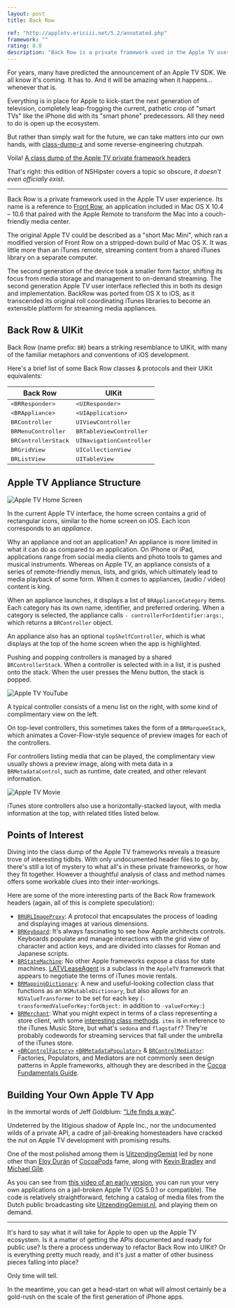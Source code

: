 ```yaml
---
layout: post
title: Back Row

ref: "http://appletv.ericiii.net/5.2/annotated.php"
framework: ""
rating: 8.0
description: "Back Row is a private framework used in the Apple TV user experience. Rather than waiting for Apple to open up the Apple TV SDK, one can take matters into their own hands."
---
```


For years, many have predicted the announcement of an Apple TV SDK. We all know it's coming. It has to. And it will be amazing when it happens... whenever that is.

Everything is in place for Apple to kick-start the next generation of television, completely leap-frogging the current, pathetic crop of "smart TVs" like the iPhone did with its "smart phone" predecessors. All they need to do is open up the ecosystem.

But rather than simply wait for the future, we can take matters into our own hands, with [class-dump-z](http://code.google.com/p/networkpx/downloads/detail?name=class-dump-z) and some reverse-engineering chutzpah.

Voila! [A class dump of the Apple TV private framework headers](http://appletv.ericiii.net/5.2/annotated.php) 

That's right: this edition of NSHipster covers a topic so obscure, _it doesn't even officially exist_.

---

Back Row is a private framework used in the Apple TV user experience. Its name is a reference to [Front Row][1], an application included in Mac OS X 10.4 – 10.6 that paired with the Apple Remote to transform the Mac into a couch-friendly media center. 

The original Apple TV could be described as a "short Mac Mini", which ran a modified version of Front Row on a stripped-down build of Mac OS X. It was little more than an iTunes remote, streaming content from a shared iTunes library on a separate computer.

The second generation of the device took a smaller form factor, shifting its focus from media storage and management to on-demand streaming. The second generation Apple TV user interface reflected this in both its design and implementation. BackRow was ported from OS X to iOS, as it transcended its original roll coordinating iTunes libraries to become an extensible platform for streaming media appliances.

## Back Row & UIKit

Back Row (name prefix: `BR`) bears a striking resemblance to UIKit, with many of the familiar metaphors and conventions of iOS development. 

Here's a brief list of some Back Row classes & protocols and their UIKit equivalents:

<table>
  <thead>
    <tr>
      <th>Back Row</th>
      <th>UIKit</th>
    </tr>
  </thead>
  <tbody>
    <tr>
      <td><tt>&lt;BRResponder&gt;</tt></td>
      <td><tt>&lt;UIResponder&gt;</tt></td>
    </tr>
    <tr>
      <td><tt>&lt;BRAppliance&gt;</tt></td>
      <td><tt>&lt;UIApplication&gt;</tt></td>
    </tr>
    <tr>
      <td><tt>BRController</tt></td>
      <td><tt>UIViewController</tt></td>
    </tr>
    <tr>
      <td><tt>BRMenuController</tt></td>
      <td><tt>BRTableViewController</tt></td>
    </tr>
    <tr>
      <td><tt>BRControllerStack</tt></td>
      <td><tt>UINavigationController</tt></td>
    </tr>
    <tr>
      <td><tt>BRGridView</tt></td>
      <td><tt>UICollectionView</tt></td>
    </tr>
    <tr>
      <td><tt>BRListView</tt></td>
      <td><tt>UITableView</tt></td>
    </tr>
  </tbody>
</table>

## Apple TV Appliance Structure

![Apple TV Home Screen](http://nshipster.s3.amazonaws.com/backrow-home-screen.jpg)

In the current Apple TV interface, the home screen contains a grid of rectangular icons, similar to the home screen on iOS. Each icon corresponds to an _appliance_. 

Why an appliance and not an application? An appliance is more limited in what it can do as compared to an application. On iPhone or iPad, applications range from social media clients and photo tools to games and musical instruments. Whereas on Apple TV, an appliance consists of a series of remote-friendly menus, lists, and grids, which ultimately lead to media playback of some form. When it comes to appliances, (audio / video) content is king.

When an appliance launches, it displays a list of `BRApplianceCategory` items. Each category has its own name, identifier, and preferred ordering. When a category is selected, the appliance calls `- controllerForIdentifier:args:`, which returns a `BRController` object.

An appliance also has an optional `topShelfController`, which is what displays at the top of the home screen when the app is highlighted.

Pushing and popping controllers is managed by a shared `BRControllerStack`. When a controller is selected with in a list, it is pushed onto the stack. When the user presses the Menu button, the stack is popped.

![Apple TV YouTube](http://nshipster.s3.amazonaws.com/backrow-youtube.jpg)

A typical controller consists of a menu list on the right, with some kind of complimentary view on the left. 

On top-level controllers, this sometimes takes the form of a `BRMarqueeStack`, which animates a Cover-Flow-style sequence of preview images for each of the controllers.

For controllers listing media that can be played, the complimentary view usually shows a preview image, along with meta data in a `BRMetadataControl`, such as runtime, date created, and other relevant information.

![Apple TV Movie](http://nshipster.s3.amazonaws.com/backrow-movie.jpg)

iTunes store controllers also use a horizontally-stacked layout, with media information at the top, with related titles listed below.

## Points of Interest

Diving into the class dump of the Apple TV frameworks reveals a treasure trove of interesting tidbits. With only undocumented header files to go by, there's still a lot of mystery to what all's in these private frameworks, or how they fit together. However a thoughtful analysis of class and method names offers some workable clues into their inter-workings.

Here are some of the more interesting parts of the Back Row framework headers (again, all of this is complete speculation):

- [`BRURLImageProxy`](http://appletv.ericiii.net/5.2/protocol_b_r_image_proxy-p.php): A protocol that encapsulates the process of loading and displaying images at various dimensions.
- [`BRKeyboard`](http://appletv.ericiii.net/5.2/interface_b_r_keyboard.php): It's always fascinating to see how Apple architects controls. Keyboards populate and manage interactions with the grid view of character and action keys, and are divided into classes for Roman and Japanese scripts.
- [`BRStateMachine`](http://appletv.ericiii.net/5.2/interface_b_r_state_machine.php): No other Apple frameworks expose a class for state machines. [LATVLeaseAgent](http://appletv.ericiii.net/5.2/interface_l_t_a_v_lease_agent.php) is a subclass in the `AppleTV` framework that appears to negotiate the terms of iTunes movie rentals.
- [`BRMappingDictionary`](http://appletv.ericiii.net/5.2/interface_b_r_mapping_dictionary.php): A new and useful-looking collection class that functions as an `NSMutableDictionary`, but also allows for an `NSValueTransformer` to be set for each key (`-transformedValueForKey:forObject:` in addition to `-valueForKey:`)
- [`BRMerchant`](http://appletv.ericiii.net/5.2/interface_b_r_merchant.php): What you might expect in terms of a class representing a store client, with some [interesting class methods](http://appletv.ericiii.net/5.2/interface_b_r_merchant.php#pub-static-methods). `itms` is in reference to the iTunes Music Store, but what's `sedona` and `flagstaff`? They're probably codewords for streaming services that fall under the umbrella of the iTunes store.
- [`<BRControlFactory>`](http://appletv.ericiii.net/5.2/protocol_b_r_control_factory-p.php) [`<BRMetadataPopulator>`](http://appletv.ericiii.net/5.2/protocol_b_r_metadata_populator-p.php) & [`BRControlMediator`](http://appletv.ericiii.net/5.2/interface_b_r_control_mediator.php): Factories, Populators, and Mediators are not commonly seen design patterns in Apple frameworks, although they are described in the [Cocoa Fundamentals Guide](https://developer.apple.com/library/mac/#documentation/cocoa/conceptual/CocoaFundamentals/CocoaDesignPatterns/CocoaDesignPatterns.html).

## Building Your Own Apple TV App

In the immortal words of Jeff Goldblum: ["Life finds a way"](http://www.youtube.com/watch?v=SkWeMvrNiOM).

Undeterred by the litigious shadow of Apple Inc., nor the undocumented wilds of a private API, a cadre of jail-breaking homesteaders have cracked the nut on Apple TV development with promising results.

One of the most polished among them is [UitzendingGemist](https://github.com/alloy/UitzendingGemist-ATV2) led by none other than [Eloy Durán](https://github.com/alloy) of [CocoaPods](https://github.com/CocoaPods) fame, along with [Kevin Bradley](https://github.com/lechium) and [Michael Gile](https://github.com/mgile).

As you can see from [this video of an early version](http://cl.ly/2p2V0W3W0n3m), you can run your very own applications on a jail-broken Apple TV (OS 5.0.1 or compatible). The code is relatively straightforward, fetching a catalog of media files from the Dutch public broadcasting site [UitzendingGemist.nl](http://www.uitzendinggemist.nl), and playing them on demand.

---

It's hard to say what it will take for Apple to open up the Apple TV ecosystem. Is it a matter of getting the APIs documented and ready for public use? Is there a process underway to refactor Back Row into UIKit? Or is everything pretty much ready, and it's just a matter of other business pieces falling into place?

Only time will tell.

In the meantime, you can get a head-start on what will almost certainly be a gold-rush on the scale of the first generation of iPhone apps.

[1]: http://en.wikipedia.org/wiki/Front_Row_(software)
